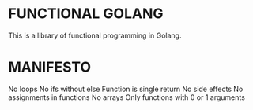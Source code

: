 # FUNCTIONAL GOLANG
This is a library of functional programming in Golang.


# MANIFESTO
  No loops
  No ifs without else
  Function is single return
  No side effects
  No assignments in functions
  No arrays
  Only functions with 0 or 1 arguments
